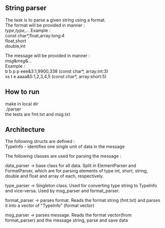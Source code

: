 ## String parser

The task is to parse a given string using a format.  
The format will be provided in manner :   
*type*,*type*,...
Example :  
const char*,float,array:long:4  
float,short  
double,int  

The message will be provided in manner :  
*msg*&*msg*&...  
Example :   
b b p p eee&3:1,9900,338  (const char*, array:int:3)  
ss t e aaaa&5:1,2,3,4,5  (const char*, array:short:5)


## How to run
make in local dir  
./parser  
the tests are fmt.txt and msg.txt  


## Architecture
The following structs are defined :  
TypeInfo - identifies one single unit of data in the message  

The following classes are used for parsing the message :

data_parser  -> base class for all data. Split in ElementParser and FormatParser, which are for parsing elements of type int, short, string, double and float and array of each, respectively.  

type_parser -> Singleton class. Used for converting type string to TypeInfo and vice-versa.  Used by msg_parser and format_parser.  

format_parser -> parses format. Reads the format string (fmt.txt) and parses it into a vector of "TypeInfo" (format vector)  

msg_parser -> parses message. Reads the format vector(from format_parser) and the message string, parse and save data  
